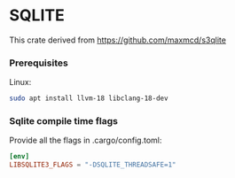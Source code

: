 # SQLITE

This crate derived from https://github.com/maxmcd/s3qlite

### Prerequisites
Linux:
``` sh
sudo apt install llvm-18 libclang-18-dev
```

### Sqlite compile time flags
Provide all the flags in .cargo/config.toml:
```toml
[env]
LIBSQLITE3_FLAGS = "-DSQLITE_THREADSAFE=1"
```